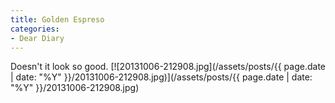```yaml
---
title: Golden Espreso
categories:
- Dear Diary
---
```


Doesn't it look so good.
[![20131006-212908.jpg](/assets/posts/{{ page.date | date: "%Y" }}/20131006-212908.jpg)](/assets/posts/{{ page.date | date: "%Y" }}/20131006-212908.jpg)
